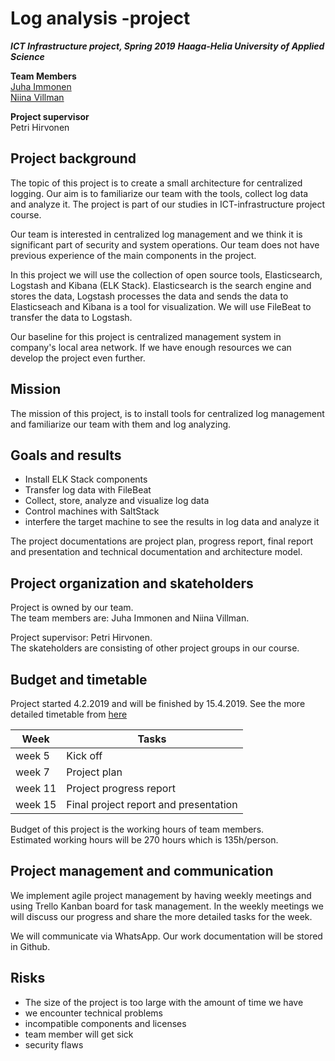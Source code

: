 # Log analysis -project

***ICT Infrastructure project, Spring 2019*** 
***Haaga-Helia University of Applied Science***

**Team Members**  
[Juha Immonen](https://github.com/immonju1)   
[Niina Villman](https://github.com/niinavi)

**Project supervisor**  
Petri Hirvonen

## Project background
The topic of this project is to create a small architecture for centralized logging. Our aim is to familiarize our team with the tools, collect log data and analyze it. The project is part of our studies in ICT-infrastructure project course. 

Our team is interested in centralized log management and we think it is significant part of security and system operations. Our team does not have previous experience of the main components in the project.

In this project we will use the collection of open source tools, Elasticsearch, Logstash and Kibana (ELK Stack). Elasticsearch is the search engine and stores the data, Logstash processes the data and sends the data to Elasticseach and Kibana is a tool for visualization. We will use FileBeat to transfer the data to Logstash. 

Our baseline for this project is centralized management system in company's local area network. If we have enough resources we can develop the project even further.

## Mission
The mission of this project, is to install tools for centralized log management and familiarize our team with them and log analyzing. 


## Goals and results
- Install ELK Stack components
- Transfer log data with FileBeat
- Collect, store, analyze and visualize log data
- Control machines with SaltStack
- interfere the target machine to see the results in log data and analyze it


The project documentations are project plan, progress report, final report and presentation and technical documentation and architecture model.

## Project organization and skateholders
Project is owned by our team.  
The team members are: Juha Immonen and Niina Villman.

Project supervisor: Petri Hirvonen.  
The skateholders are consisting of other project groups in our course.

## Budget and timetable
Project started 4.2.2019 and will be finished by 15.4.2019. See the more detailed timetable from [here](https://github.com/niinavi/Elkit/blob/master/project_management/schedule.md)


Week | Tasks
---- | -----
week 5 | Kick off
week 7 | Project plan
week 11 | Project progress report
week 15 | Final project report and presentation

Budget of this project is the working hours of team members.  
Estimated working hours will be 270 hours which is 135h/person.


## Project management and communication
We implement agile project management by having weekly meetings and using Trello Kanban board for task management. In the weekly meetings we will discuss our progress and share the more detailed tasks for the week. 

We will communicate via WhatsApp. Our work documentation will be stored in Github.

## Risks
- The size of the project is too large with the amount of time we have
- we encounter technical problems
- incompatible components and licenses
- team member will get sick
- security flaws
